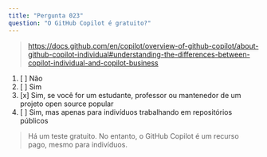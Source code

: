 ```yaml
---
title: "Pergunta 023"
question: "O GitHub Copilot é gratuito?"
---
```



> https://docs.github.com/en/copilot/overview-of-github-copilot/about-github-copilot-individual#understanding-the-differences-between-copilot-individual-and-copilot-business
1. [ ] Não  
1. [ ] Sim  
1. [x] Sim, se você for um estudante, professor ou mantenedor de um projeto open source popular  
1. [ ] Sim, mas apenas para indivíduos trabalhando em repositórios públicos  
> Há um teste gratuito. No entanto, o GitHub Copilot é um recurso pago, mesmo para indivíduos.
